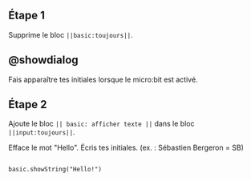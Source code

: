 ## Étape 1

Supprime le bloc ``||basic:toujours||``.

## @showdialog

Fais apparaître tes initiales lorsque le micro:bit est activé.

## Étape 2

Ajoute le bloc ``|| basic: afficher texte ||`` dans le bloc ``||input:toujours||``.

Efface le mot "Hello".
Écris tes initiales. (ex. : Sébastien Bergeron = SB)

```blocks

basic.showString("Hello!")

```